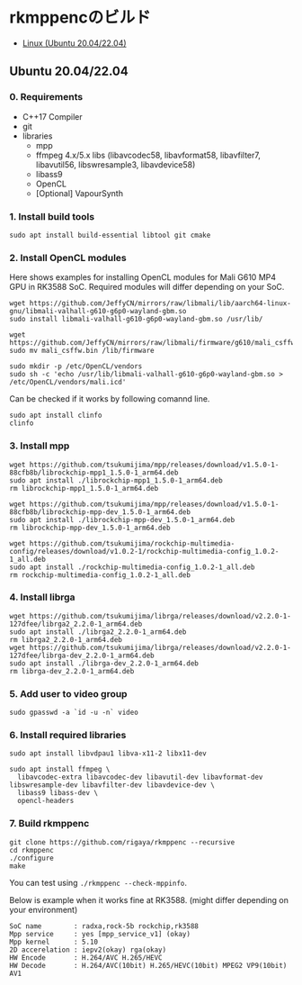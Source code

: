 
# rkmppencのビルド

- [Linux (Ubuntu 20.04/22.04)](./Build.en.md#linux-ubuntu-2004-2204)

## Ubuntu 20.04/22.04

### 0. Requirements

- C++17 Compiler
- git
- libraries
  - mpp 
  - ffmpeg 4.x/5.x libs (libavcodec58, libavformat58, libavfilter7, libavutil56, libswresample3, libavdevice58)
  - libass9
  - OpenCL
  - [Optional] VapourSynth

### 1. Install build tools

```Shell
sudo apt install build-essential libtool git cmake
```

### 2. Install OpenCL modules

Here shows examples for installing OpenCL modules for Mali G610 MP4 GPU in RK3588 SoC. Required modules will differ depending on your SoC.

```Shell
wget https://github.com/JeffyCN/mirrors/raw/libmali/lib/aarch64-linux-gnu/libmali-valhall-g610-g6p0-wayland-gbm.so
sudo install libmali-valhall-g610-g6p0-wayland-gbm.so /usr/lib/

wget https://github.com/JeffyCN/mirrors/raw/libmali/firmware/g610/mali_csffw.bin
sudo mv mali_csffw.bin /lib/firmware

sudo mkdir -p /etc/OpenCL/vendors
sudo sh -c 'echo /usr/lib/libmali-valhall-g610-g6p0-wayland-gbm.so > /etc/OpenCL/vendors/mali.icd'
```

Can be checked if it works by following comannd line.

```Shell
sudo apt install clinfo
clinfo
```

### 3. Install mpp

```Shell
wget https://github.com/tsukumijima/mpp/releases/download/v1.5.0-1-88cfb8b/librockchip-mpp1_1.5.0-1_arm64.deb
sudo apt install ./librockchip-mpp1_1.5.0-1_arm64.deb
rm librockchip-mpp1_1.5.0-1_arm64.deb

wget https://github.com/tsukumijima/mpp/releases/download/v1.5.0-1-88cfb8b/librockchip-mpp-dev_1.5.0-1_arm64.deb
sudo apt install ./librockchip-mpp-dev_1.5.0-1_arm64.deb
rm librockchip-mpp-dev_1.5.0-1_arm64.deb

wget https://github.com/tsukumijima/rockchip-multimedia-config/releases/download/v1.0.2-1/rockchip-multimedia-config_1.0.2-1_all.deb
sudo apt install ./rockchip-multimedia-config_1.0.2-1_all.deb
rm rockchip-multimedia-config_1.0.2-1_all.deb
```

### 4. Install librga
```Shell
wget https://github.com/tsukumijima/librga/releases/download/v2.2.0-1-127dfee/librga2_2.2.0-1_arm64.deb
sudo apt install ./librga2_2.2.0-1_arm64.deb
rm librga2_2.2.0-1_arm64.deb
wget https://github.com/tsukumijima/librga/releases/download/v2.2.0-1-127dfee/librga-dev_2.2.0-1_arm64.deb
sudo apt install ./librga-dev_2.2.0-1_arm64.deb
rm librga-dev_2.2.0-1_arm64.deb
```

### 5. Add user to video group
```Shell
sudo gpasswd -a `id -u -n` video
```

### 6. Install required libraries

```Shell
sudo apt install libvdpau1 libva-x11-2 libx11-dev

sudo apt install ffmpeg \
  libavcodec-extra libavcodec-dev libavutil-dev libavformat-dev libswresample-dev libavfilter-dev libavdevice-dev \
  libass9 libass-dev \
  opencl-headers
```

### 7. Build rkmppenc
```Shell
git clone https://github.com/rigaya/rkmppenc --recursive
cd rkmppenc
./configure
make
```

You can test using ```./rkmppenc --check-mppinfo```.

Below is example when it works fine at RK3588. (might differ depending on your environment)

```Shell
SoC name        : radxa,rock-5b rockchip,rk3588
Mpp service     : yes [mpp_service_v1] (okay)
Mpp kernel      : 5.10
2D accerelation : iepv2(okay) rga(okay)
HW Encode       : H.264/AVC H.265/HEVC
HW Decode       : H.264/AVC(10bit) H.265/HEVC(10bit) MPEG2 VP9(10bit) AV1
```